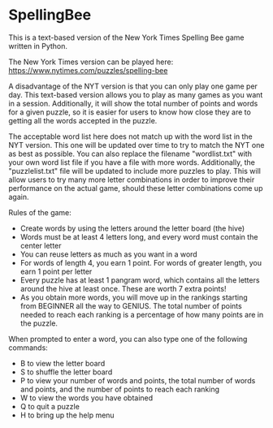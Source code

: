 # SpellingBee
This is a text-based version of the New York Times Spelling Bee game written in Python.

The New York Times version can be played here: https://www.nytimes.com/puzzles/spelling-bee

A disadvantage of the NYT version is that you can only play one game per day. This text-based version allows you to play as many games as you want in a session. Additionally, it will show the total number of points and words for a given puzzle, so it is easier for users to know how close they are to getting all the words accepted in the puzzle. 

The acceptable word list here does not match up with the word list in the NYT version. This one will be updated over time to try to match the NYT one as best as possible. You can also replace the filename "wordlist.txt" with your own word list file if you have a file with more words. Additionally, the "puzzlelist.txt" file will be updated to include more puzzles to play. This will allow users to try many more letter combinations in order to improve their performance on the actual game, should these letter combinations come up again.

Rules of the game:
  - Create words by using the letters around the letter board (the hive)
  - Words must be at least 4 letters long, and every word must contain the center letter
  - You can reuse letters as much as you want in a word
  - For words of length 4, you earn 1 point. For words of greater length, you earn 1 point per letter
  - Every puzzle has at least 1 pangram word, which contains all the letters around the hive at least once. These are worth 7 extra points!
  - As you obtain more words, you will move up in the rankings starting from BEGINNER all the way to GENIUS. The total number of points needed to reach each ranking is a percentage of how many points are in the puzzle.
  
When prompted to enter a word, you can also type one of the following commands:
  - B to view the letter board
  - S to shuffle the letter board
  - P to view your number of words and points, the total number of words and points, and the number of points to reach each ranking
  - W to view the words you have obtained
  - Q to quit a puzzle
  - H to bring up the help menu
